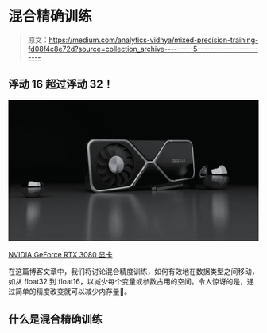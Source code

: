 # 混合精确训练

> 原文：<https://medium.com/analytics-vidhya/mixed-precision-training-fd08f4c8e72d?source=collection_archive---------5----------------------->

## 浮动 16 超过浮动 32！

![](img/147ccaf22a2cbd6a0c98676a652ca974.png)

[NVIDIA GeForce RTX 3080 显卡](https://wccftech.com/nvidia-geforce-rtx-30-ampere-gaming-graphics-cards-new-power-connector-rumor/)

在这篇博客文章中，我们将讨论混合精度训练，如何有效地在数据类型之间移动，如从 float32 到 float16，以减少每个变量或参数占用的空间。令人惊讶的是，通过简单的精度改变就可以减少内存量🤩。

## 什么是混合精确训练